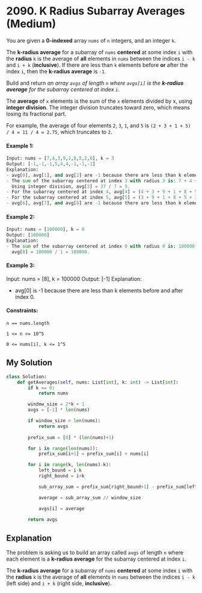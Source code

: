 # 2090. K Radius Subarray Averages (Medium)

You are given a **0-indexed** array `nums` of `n` integers, and an integer `k`.

The **k-radius average** for a subarray of `nums` **centered** at some index `i` with the **radius** `k` is the average of **all** elements in `nums` between the indices `i - k` and `i + k` (**inclusive**). If there are less than `k` elements before **or** after the index `i`, then the **k-radius average** is `-1`.

Build and return *an array `avgs` of length `n` where `avgs[i]` is the **k-radius average** for the subarray centered at index `i`*.

The **average** of `x` elements is the sum of the `x` elements divided by x, using **integer division**. The integer division truncates toward zero, which means losing its fractional part.

For example, the average of four elements `2`, `3`, `1`, and `5` is `(2 + 3 + 1 + 5) / 4 = 11 / 4 = 2.75`, which truncates to `2`.

#### Example 1:

```Python
Input: nums = [7,4,3,9,1,8,5,2,6], k = 3
Output: [-1,-1,-1,5,4,4,-1,-1,-1]
Explanation:
- avg[0], avg[1], and avg[2] are -1 because there are less than k elements before each index.
- The sum of the subarray centered at index 3 with radius 3 is: 7 + 4 + 3 + 9 + 1 + 8 + 5 = 37.
  Using integer division, avg[3] = 37 / 7 = 5.
- For the subarray centered at index 4, avg[4] = (4 + 3 + 9 + 1 + 8 + 5 + 2) / 7 = 4.
- For the subarray centered at index 5, avg[5] = (3 + 9 + 1 + 8 + 5 + 2 + 6) / 7 = 4.
- avg[6], avg[7], and avg[8] are -1 because there are less than k elements after each index.
```

#### Example 2:

```Python
Input: nums = [100000], k = 0
Output: [100000]
Explanation:
- The sum of the subarray centered at index 0 with radius 0 is: 100000.
  avg[0] = 100000 / 1 = 100000.
```

#### Example 3:

Input: nums = [8], k = 100000
Output: [-1]
Explanation: 
- avg[0] is -1 because there are less than k elements before and after index 0.

#### Constraints:

`n == nums.length`

`1 <= n <= 10^5`

`0 <= nums[i], k <= 1^5`

## My Solution

```Python
class Solution:
    def getAverages(self, nums: List[int], k: int) -> List[int]:
        if k == 0:
            return nums

        window_size = 2*k + 1
        avgs = [-1] * len(nums)

        if window_size > len(nums):
            return avgs
        
        prefix_sum = [0] * (len(nums)+1)

        for i in range(len(nums)):
            prefix_sum[i+1] = prefix_sum[i] + nums[i]

        for i in range(k, len(nums)-k):
            left_bound = i-k
            right_bound = i+k

            sub_array_sum = prefix_sum[right_bound+1] - prefix_sum[left_bound]

            average = sub_array_sum // window_size

            avgs[i] = average

        return avgs
```

## Explanation

The problem is asking us to build an array called `avgs` of length `n` where each element is a **k-radius average** for the subarray centered at index `i`.

The **k-radius average** for a subarray of `nums` **centered** at some index `i` with the **radius** `k` is the average of **all** elements in `nums` between the indices `i - k` (left side) and `i + k` (right side, **inclusive**).